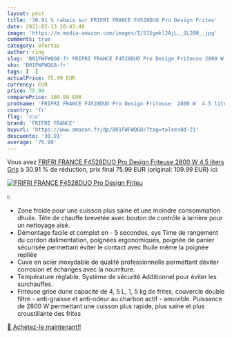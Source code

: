 ```yaml
---
layout: post
title: '30.91 % rabais sur FRIFRI FRANCE F4528DUO Pro Design Friteu'
date: 2021-02-13 20:43:49
image: 'https://m.media-amazon.com/images/I/515gmkl2AjL._SL200_.jpg'
comments: true
category: ofertas
author: ring
slug: 'B01FWFWQG8-fr FRIFRI FRANCE F4528DUO Pro Design Friteuse 2800 W 4.5...'
sku: 'B01FWFWQG8-fr'
tags: [  ]
actualPrice: 75.99 EUR
currency: EUR
price: 75.99
comparePrice: 109.99 EUR
prodname: 'FRIFRI FRANCE F4528DUO Pro Design Friteuse  2800 W  4.5 liters  Gris'
country: 'fr'
flag: '🇫🇷'
brand: 'FRIFRI FRANCE'
buyurl: 'https://www.amazon.fr/dp/B01FWFWQG8/?tag=tolees0d-21'
descuento: '30.91'
average: '75.99'
---
```


Vous avez [FRIFRI FRANCE F4528DUO Pro Design Friteuse  2800 W  4.5 liters  Gris](https://www.amazon.fr/dp/B01FWFWQG8/?tag=tolees0d-21)  à  30.91 % de réduction, prix final  75.99 EUR (original: 109.99 EUR) ici:

[![FRIFRI FRANCE F4528DUO Pro Design Friteu](https://m.media-amazon.com/images/I/515gmkl2AjL._SL200_.jpg)](https://www.amazon.fr/dp/B01FWFWQG8/?tag=tolees0d-21)

ℹ️:

- Zone froide pour une cuisson plus saine et une moindre consommation dhuile. Tête de chauffe brevetée avec bouton de contrôle à larrière pour un nettoyage aisé.
- Démontage facile et complet en - 5 secondes, sys Time de rangement du cordon dalimentation, poignées ergonomiques, poignée de panier sécurisée permettant éviter le contact avec lhuile même la poignée repliée
- Cuve en acier inoxydable de qualité professionnelle permettant déviter corrosion et échanges avec la nourriture.
- Température réglable. Système de sécurité Additionnel pour éviter les surchauffes.
- Friteuse grise dune capacité de 4, 5 L, 1, 5 kg de frites, couvercle double filtre - anti-graisse et anti-odeur au charbon actif - amovible. Puissance de 2800 W permettant une cuisson plus rapide, plus saine et plus croustillante des frites

[🛒 Achetez-le maintenant!!](https://www.amazon.fr/dp/B01FWFWQG8/?tag=tolees0d-21)
